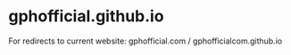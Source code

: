 # gphofficial.github.io

For redirects to current website: gphofficial.com / gphofficialcom.github.io
